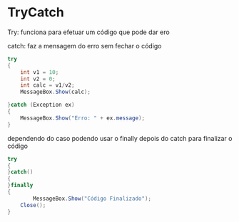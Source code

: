 # TryCatch

Try: funciona para efetuar um código que pode dar ero

catch: faz a mensagem do erro sem fechar o código

```c#
try
{
	int v1 = 10;
	int v2 = 0;
	int calc = v1/v2;
	MessageBox.Show(calc);

}catch (Exception ex)
{
	MessageBox.Show("Erro: " + ex.message);
}
```

dependendo do caso podendo usar o finally depois do catch para finalizar o código

```c#
try
{
}catch()
{
}finally
{
        MessageBox.Show("Código Finalizado");
	Close();
}
```
